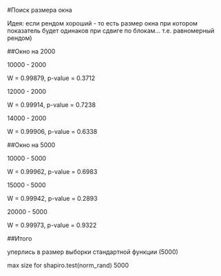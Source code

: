 #Поиск размера окна

Идея: если рендом хороший - то есть размер окна при котором показатель будет одинаков при сдвиге по блокам... т.е. равномерный рендом)

##Окно на 2000

10000 - 2000

W = 0.99879, p-value = 0.3712


12000 - 2000

W = 0.99914, p-value = 0.7238


14000 - 2000

W = 0.99906, p-value = 0.6338


##Окно на 5000

10000 - 5000

W = 0.99962, p-value = 0.6983


15000 - 5000

W = 0.99942, p-value = 0.2893


20000 - 5000

W = 0.99973, p-value = 0.9322


##Итого

уперлись в размер выборки стандартной функции (5000)

max size for shapiro.test(norm_rand) 5000